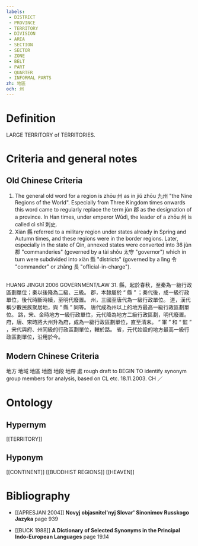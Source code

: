 ```yaml
---
labels: 
 - DISTRICT
 - PROVINCE
 - TERRITORY
 - DIVISION
 - AREA
 - SECTION
 - SECTOR
 - ZONE
 - BELT
 - PART
 - QUARTER
 - INFORMAL PARTS
zh: 地區
och: 州
---
```


# Definition
LARGE TERRITORY of TERRITORIES.
# Criteria and general notes
## Old Chinese Criteria
1. The general old word for a region is zhōu 州 as in jiǔ zhōu 九州 "the Nine Regions of the World". Especially from Three Kingdom times onwards this word came to regularly replace the term jùn 郡 as the designation of a province. In Han times, under emperor Wǔdì, the leader of a zhōu 州 is called cì shǐ 刺史.
2. Xiàn 縣 referred to a military region under states already in Spring and Autumn times, and these regions were in the border regions. Later, especially in the state of Qin, annexed states were converted into 36 jùn 郡 "commanderies" (governed by a tài shǒu 太守 "governor") which in turn were subdivided into xiàn 縣 "districts" (governed by a lìng 令 "commander" or zhǎng 長 "official-in-charge").
## 
HUANG JINGUI 2006
GOVERNMENT/LAW 31.
縣，起於春秋，至秦為一級行政區劃單位；秦以後降為二級、三級。
郡，本隸屬於 “ 縣 ” ；秦代後，成一級行政單位，後代時斷時續，至明代廢置。
州，三國至唐代為一級行政單位。
道，漢代稱少數民族聚居地，與 “ 縣 ” 同等。
唐代成為州以上的地方最高一級行政區劃單位。
路，宋、金時地方一級行政單位，元代降為地方二級行政區劃，明代廢置。
府，唐、宋時將大州升為府，成為一級行政區劃單位，直至清末。
“ 軍 ” 和 “ 監 ” ，宋代與府、州同級的行政區劃單位，轄於路。
省，元代始設的地方最高一級行政區劃單位，沿用於今。
## Modern Chinese Criteria
地方
地域
地區
地面
地段
地帶
處
rough draft to BEGIN TO identify synonym group members for analysis, based on CL etc. 18.11.2003. CH ／
# Ontology

## Hypernym
[[TERRITORY]]
## Hyponym
[[CONTINENT]]
[[BUDDHIST REGIONS]]
[[HEAVEN]]
# Bibliography
- [[APRESJAN 2004]]
**Novyj objasnitel'nyj Slovar' Sinonimov Russkogo Jazyka** page 939

- [[BUCK 1988]]
**A Dictionary of Selected Synonyms in the Principal Indo-European Languages** page 19.14
